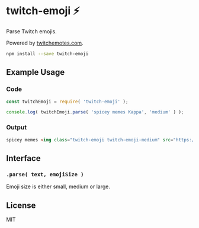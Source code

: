# twitch-emoji :zap:
Parse Twitch emojis.

Powered by <a href="https://twitchemotes.com">twitchemotes.com</a>.

```bash
npm install --save twitch-emoji
```

## Example Usage
### Code
```js
const twitchEmoji = require( 'twitch-emoji' );

console.log( twitchEmoji.parse( 'spicey memes Kappa', 'medium' ) );

```
### Output
```html
spicey memes <img class="twitch-emoji twitch-emoji-medium" src="https://static-cdn.jtvnw.net/emoticons/v1/25/2.0"/>
```

## Interface
### ``` .parse( text, emojiSize ) ```
Emoji size is either small, medium or large.

## License
MIT

